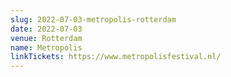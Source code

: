 ```yaml
---
slug: 2022-07-03-metropolis-rotterdam
date: 2022-07-03
venue: Rotterdam
name: Metropolis
linkTickets: https://www.metropolisfestival.nl/
---
```

